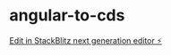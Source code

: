 # angular-to-cds

[Edit in StackBlitz next generation editor ⚡️](https://stackblitz.com/~/github.com/chapurestrepo/angular-to-cds)